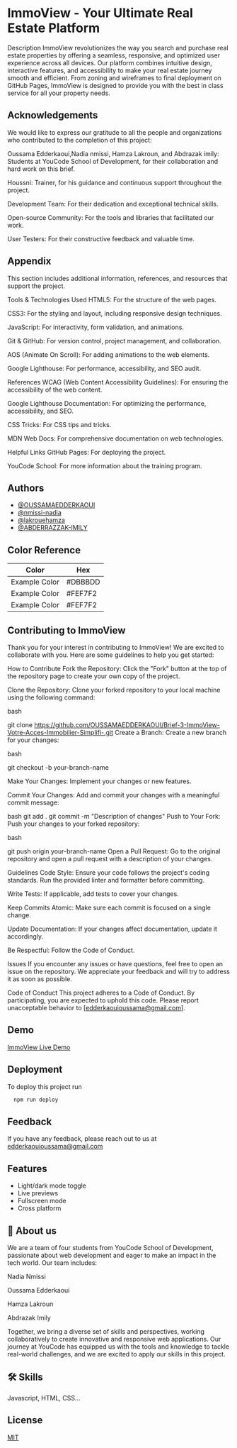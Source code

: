 
# ImmoView - Your Ultimate Real Estate Platform
Description
ImmoView revolutionizes the way you search and purchase real estate properties by offering a seamless, responsive, and optimized user experience across all devices. Our platform combines intuitive design, interactive features, and accessibility to make your real estate journey smooth and efficient. From zoning and wireframes to final deployment on GitHub Pages, ImmoView is designed to provide you with the best in class service for all your property needs.



## Acknowledgements
We would like to express our gratitude to all the people and organizations who contributed to the completion of this project:

Oussama Edderkaoui,Nadia nmissi, Hamza Lakroun, and Abdrazak imily: Students at YouCode School of Development, for their collaboration and hard work on this brief.

Houssni: Trainer, for his guidance and continuous support throughout the project.

Development Team: For their dedication and exceptional technical skills.

Open-source Community: For the tools and libraries that facilitated our work.

User Testers: For their constructive feedback and valuable time.
 


## Appendix

This section includes additional information, references, and resources that support the project.

Tools & Technologies Used
HTML5: For the structure of the web pages.

CSS3: For the styling and layout, including responsive design techniques.

JavaScript: For interactivity, form validation, and animations.

Git & GitHub: For version control, project management, and collaboration.

AOS (Animate On Scroll): For adding animations to the web elements.

Google Lighthouse: For performance, accessibility, and SEO audit.

References
WCAG (Web Content Accessibility Guidelines): For ensuring the accessibility of the web content.

Google Lighthouse Documentation: For optimizing the performance, accessibility, and SEO.

CSS Tricks: For CSS tips and tricks.

MDN Web Docs: For comprehensive documentation on web technologies.

Helpful Links
GitHub Pages: For deploying the project.

YouCode School: For more information about the training program.

## Authors

- [@OUSSAMAEDDERKAOUI](https://github.com/OUSSAMAEDDERKAOUI)
- [@nmissi-nadia](https://github.com/nmissi-nadia)
- [@lakrouehamza](https://github.com/lakrouehamza)
- [@ABDERRAZZAK-IMILY](https://github.com/ABDERRAZZAK-IMILY)

## Color Reference

| Color             | Hex                                                                |
| ----------------- | ------------------------------------------------------------------ |
| Example Color | #DBBBDD
| Example Color | #FEF7F2
| Example Color | #FEF7F2



## Contributing to ImmoView
Thank you for your interest in contributing to ImmoView! We are excited to collaborate with you. Here are some guidelines to help you get started:

How to Contribute
Fork the Repository: Click the "Fork" button at the top of the repository page to create your own copy of the project.

Clone the Repository: Clone your forked repository to your local machine using the following command:

bash

git clone https://github.com/OUSSAMAEDDERKAOUI/Brief-3-ImmoView-Votre-Acces-Immobilier-Simplifi-.git
Create a Branch: Create a new branch for your changes:

bash

git checkout -b your-branch-name

Make Your Changes: Implement your changes or new features.

Commit Your Changes: Add and commit your changes with a meaningful commit message:

bash
git add .
git commit -m "Description of changes"
Push to Your Fork: Push your changes to your forked repository:

bash

git push origin your-branch-name
Open a Pull Request: Go to the original repository and open a pull request with a description of your changes.

Guidelines
Code Style: Ensure your code follows the project's coding standards. Run the provided linter and formatter before committing.

Write Tests: If applicable, add tests to cover your changes.

Keep Commits Atomic: Make sure each commit is focused on a single change.

Update Documentation: If your changes affect documentation, update it accordingly.

Be Respectful: Follow the Code of Conduct.

Issues
If you encounter any issues or have questions, feel free to open an issue on the repository. We appreciate your feedback and will try to address it as soon as possible.

Code of Conduct
This project adheres to a Code of Conduct. By participating, you are expected to uphold this code. Please report unacceptable behavior to [edderkaouioussama@gmail.com].


## Demo

[ImmoView Live Demo](https://oussamaedderkaoui.github.io/Brief-3-ImmoView-Votre-Acces-Immobilier-Simplifi-/html/index.html)


## Deployment

To deploy this project run

```bash
  npm run deploy
```


## Feedback

If you have any feedback, please reach out to us at edderkaouioussama@gmail.com


## Features

- Light/dark mode toggle
- Live previews
- Fullscreen mode
- Cross platform


## 🚀 About us
We are a team of four students from YouCode School of Development, passionate about web development and eager to make an impact in the tech world. Our team includes:

Nadia Nmissi 

Oussama Edderkaoui

Hamza Lakroun

Abdrazak Imily

Together, we bring a diverse set of skills and perspectives, working collaboratively to create innovative and responsive web applications. Our journey at YouCode has equipped us with the tools and knowledge to tackle real-world challenges, and we are excited to apply our skills in this project.

## 🛠 Skills
Javascript, HTML, CSS...


## License

[MIT](https://choosealicense.com/licenses/mit/)

